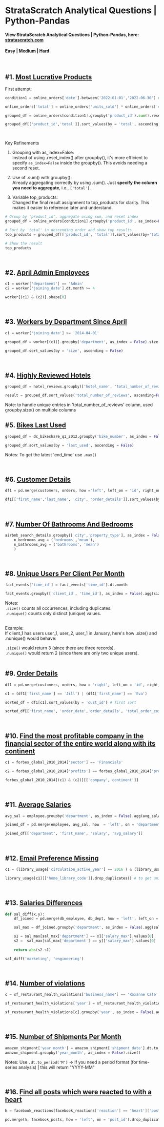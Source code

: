 # StrataScratch Analytical Questions | Python-Pandas

#### View StrataScratch Analytical Questions | Python-Pandas, here: [stratascratch.com](https://platform.stratascratch.com/coding?code_type=2&is_freemium=1&order_field=difficulty)

#### Easy | [Medium](https://github.com/s1dewalker/StrataScratch-Python-Pandas-2) | [Hard](https://github.com/s1dewalker/StrataScratch-Python-Pandas-3)
<br/>

## #1. [Most Lucrative Products](https://platform.stratascratch.com/coding/2119-most-lucrative-products?code_type=2)

First attempt:
```python
condition1 = online_orders['date'].between('2022-01-01','2022-06-30') # storing condition

online_orders['total'] = online_orders['units_sold'] * online_orders['cost_in_dollars'] # storing transformed column

grouped_df = online_orders[condition1].groupby('product_id').sum().reset_index() # storing aggregated df

grouped_df[['product_id','total']].sort_values(by = 'total', ascending = False).head() # printing expected output
```
<br/>

Key Refinements <br/>
1. Grouping with as_index=False: <br/>
Instead of using .reset_index() after groupby(), it's more efficient to specify `as_index=False` inside the groupby(). This avoids needing a second reset. <br/>

2. Use of .sum() with groupby():<br/>
Already aggregating correctly by using .sum(). Just **specify the column you need to aggregate**, i.e., `['total']`. <br/>

3. Variable top_products:<br/>
Changed the final result assignment to top_products for clarity. This makes it easier to reference later and understand. <br/>

```python
# Group by 'product_id', aggregate using sum, and reset index
grouped_df = online_orders[condition1].groupby('product_id', as_index=False)['total'].sum()

# Sort by 'total' in descending order and show top results
top_products = grouped_df[['product_id', 'total']].sort_values(by='total', ascending=False).head()

# Show the result
top_products
```
<br/>

## #2. [April Admin Employees](https://platform.stratascratch.com/coding/9845-find-the-number-of-employees-working-in-the-admin-department?code_type=2)

```python
c1 = worker['department'] == 'Admin'
c2 = worker['joining_date'].dt.month >= 4

worker[(c1) & (c2)].shape[0]
```
<br/>

## #3. [Workers by Department Since April](https://platform.stratascratch.com/coding/9847-find-the-number-of-workers-by-department?code_type=2)


```python
c1 = worker['joining_date'] >= '2014-04-01'

grouped_df = worker[(c1)].groupby('department', as_index = False).size()

grouped_df.sort_values(by = 'size', ascending = False)
```
<br/>

## #4. [Highly Reviewed Hotels](https://platform.stratascratch.com/coding/9871-highly-reviewed-hotels?code_type=2)

```python
grouped_df = hotel_reviews.groupby(['hotel_name', 'total_number_of_reviews'], as_index=False).size()

result = grouped_df.sort_values('total_number_of_reviews', ascending=False).drop(columns='size')
```
Note: to handle unique entries in 'total_number_of_reviews' column, used groupby.size() on multiple columns
<br/>

## #5. [Bikes Last Used](https://platform.stratascratch.com/coding/10176-bikes-last-used?code_type=2)

```python
grouped_df = dc_bikeshare_q1_2012.groupby('bike_number', as_index = False).agg(last_used = ('end_time','max'))

grouped_df.sort_values(by = 'last_used', ascending = False)
```
Notes: To get the latest 'end_time' use `.max()`

<br/>

## #6. [Customer Details](https://platform.stratascratch.com/coding/9891-customer-details?code_type=2)

```python
df1 = pd.merge(customers, orders, how ='left', left_on = 'id', right_on = 'cust_id')

df1[['first_name','last_name', 'city', 'order_details']].sort_values(by = ['first_name','order_details'], ascending = [True, True])
```

<br/>

## #7. [Number Of Bathrooms And Bedrooms](https://platform.stratascratch.com/coding/9622-number-of-bathrooms-and-bedrooms?code_type=2)

```python
airbnb_search_details.groupby(['city','property_type'], as_index = False).agg(
    n_bedrooms_avg = ('bedrooms','mean'),
    n_bathrooms_avg = ('bathrooms', 'mean')
    )
```

<br/>

## #8. [Unique Users Per Client Per Month](https://platform.stratascratch.com/coding/2024-unique-users-per-client-per-month?code_type=2)
```python
fact_events['time_id'] = fact_events['time_id'].dt.month

fact_events.groupby(['client_id', 'time_id'], as_index = False).agg(size = ('user_id','nunique'))
```
Notes:  <br/>
`.size()` counts all occurrences, including duplicates. <br/>
`.nunique()` counts only distinct (unique) values.<br/>
<br/>

Example:<br/>
If client_1 has users user_1, user_2, user_1 in January, here's how .size() and .nunique() would behave:<br/>

`.size()` would return 3 (since there are three records).<br/>
`.nunique()` would return 2 (since there are only two unique users).<br/>
<br/>

## #9. [Order Details](https://platform.stratascratch.com/coding/9913-order-details?code_type=2)

```python
df1 = pd.merge(customers, orders, how = 'right', left_on = 'id', right_on = 'cust_id')

c1 = (df1['first_name'] == 'Jill') | (df1['first_name'] == 'Eva')

sorted_df = df1[c1].sort_values(by = 'cust_id') # first sort

sorted_df[['first_name', 'order_date','order_details', 'total_order_cost']] # then get the required columns not involving the sort by column
```

<br/>


## #10. [Find the most profitable company in the financial sector of the entire world along with its continent](https://platform.stratascratch.com/coding/9663-find-the-most-profitable-company-in-the-financial-sector-of-the-entire-world-along-with-its-continent?code_type=2)

```python
c1 = forbes_global_2010_2014['sector'] == 'Financials'

c2 = forbes_global_2010_2014['profits'] == forbes_global_2010_2014['profits'].max()

forbes_global_2010_2014[(c1) & (c2)][['company','continent']]
```

<br/>

## #11. [Average Salaries](https://platform.stratascratch.com/coding/9917-average-salaries?code_type=2)

```python
avg_sal = employee.groupby('department', as_index = False).agg(avg_salary = ('salary', 'mean'))

joined_df = pd.merge(employee, avg_sal, how  = 'left', on = 'department')

joined_df[['department', 'first_name', 'salary', 'avg_salary']]
```

<br/>

## #12. [Email Preference Missing](https://platform.stratascratch.com/coding/9924-find-libraries-who-havent-provided-the-email-address-in-2016-but-their-notice-preference-definition-is-set-to-email?code_type=2)

```python
c1 = (library_usage['circulation_active_year'] == 2016 ) & (library_usage['provided_email_address'] == False) & (library_usage['notice_preference_definition'] == 'email')

library_usage[c1][['home_library_code']].drop_duplicates() # to get unique values
```

<br/>

## #13. [Salaries Differences](https://platform.stratascratch.com/coding/10308-salaries-differences?code_type=2)

```python
def sal_diff(x,y):
    df_joined = pd.merge(db_employee, db_dept, how = 'left', left_on = 'department_id', right_on = 'id')

    sal_max = df_joined.groupby('department', as_index = False).agg(salary_max = ('salary', 'max'))

    s1 = sal_max[sal_max['department'] == x]['salary_max'].values[0]
    s2 =  sal_max[sal_max['department'] == y]['salary_max'].values[0]
    
    return abs(s2-s1)

sal_diff('marketing', 'engineering')
```

<br/>

## #14. [Number of violations](https://platform.stratascratch.com/coding/9728-inspections-that-resulted-in-violations?code_type=2)

```python
c = sf_restaurant_health_violations['business_name'] == 'Roxanne Cafe'

sf_restaurant_health_violations['year'] = sf_restaurant_health_violations['inspection_date'].dt.year

sf_restaurant_health_violations[c].groupby('year', as_index = False).agg(n_violations = ('violation_id', 'nunique'))
```

<br/>

## #15. [Number of Shipments Per Month](https://platform.stratascratch.com/coding/2056-number-of-shipments-per-month?code_type=2)

```python
amazon_shipment['year_month'] = amazon_shipment['shipment_date'].dt.to_period('M')
amazon_shipment.groupby('year_month', as_index = False).size()
```
Notes:  Use `.dt.to_period('M')` → If you need a period format (for time-series analysis) | this will return "YYYY-MM"

<br/>

## #16. [Find all posts which were reacted to with a heart](https://platform.stratascratch.com/coding/10087-find-all-posts-which-were-reacted-to-with-a-heart?code_type=2)

```python
h = facebook_reactions[facebook_reactions['reaction'] == 'heart']['post_id'] # to extract the common column only (to avoid duplicate columns)

pd.merge(h, facebook_posts, how = 'left', on = 'post_id').drop_duplicates()
```

<br/>
